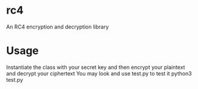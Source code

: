 # rc4
An RC4 encryption and decryption library

# Usage
Instantiate the class with your secret key and then encrypt your plaintext and decrypt your ciphertext
You may look and use test.py to test it
python3 test.py
